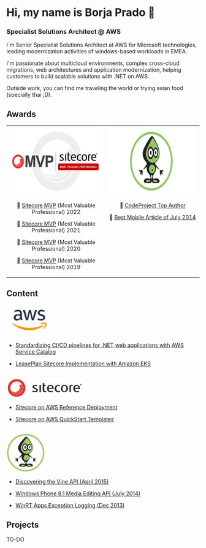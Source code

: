 # Hi, my name is Borja Prado 👋
### Specialist Solutions Architect @ AWS

I´m Senior Specialist Solutions Architect at AWS for Microsoft technologies, leading modernization activities of windows-based workloads in EMEA.  

I'm passionate about multicloud environments, complex cross-cloud migrations, web architectures and application modernization, helping customers to build scalable solutions with .NET on AWS. 

Outside work, you can find me traveling the world or trying asian food (specially thai ;D).

## Awards
<table><tr align="center">
<td valign="top"> <img src="./img/mvp-sitecore.jpeg" height="180"/>
        
👥 [Sitecore MVP](https://mvp.sitecore.com/Directory?q=borja%20prado&fc_Year=2022) (Most Valuable Professional) 2022

👥 [Sitecore MVP](https://mvp.sitecore.com/Directory?q=borja%20prado&fc_Year=2021) (Most Valuable Professional) 2021

👥 [Sitecore MVP](https://mvp.sitecore.com/Directory?q=borja%20prado&fc_Year=2020) (Most Valuable Professional) 2020

👥 [Sitecore MVP](https://mvp.sitecore.com/Directory?q=borja%20prado&fc_Year=2019) (Most Valuable Professional) 2019
</td>
<td valign="top"> <img src="./img/codeproject.png" height="180"/>
      
👥 [CodeProject Top Author](https://www.codeproject.com/script/Membership/View.aspx?mid=8606340)

👥 [Best Mobile Article of July 2014](https://www.codeproject.com/Competitions/750/Best-Mobile-Article-of-July-2014)
</td>
</tr>
</table>

## Content
<img src="./img/aws.png" height="80"/>

- [Standardizing CI/CD pipelines for .NET web applications with AWS Service Catalog](https://aws.amazon.com/blogs/devops/standardizing-cicd-pipelines-net-web-applications-aws-service-catalog/)

- [LeasePlan Sitecore Implementation with Amazon EKS](https://aws.amazon.com/blogs/architecture/leaseplan-sitecore-implementation-with-amazon-eks/)

##
<img src="./img/sitecore-logo.png" height="50"/>

- [Sitecore on AWS Reference Deployment](https://aws.amazon.com/solutions/partners/sitecore-xp)

- [Sitecore on AWS QuickStart Templates](https://github.com/aws-ia/cfn-ps-aws-ec2-sitecore-xp)

##
<img src="./img/codeproject-logo.png" height="100"/>

- [Discovering the Vine API (April 2015)](http://www.codeproject.com/Articles/893709/Discovering-the-Vine-API)

- [Windows Phone 8.1 Media Editing API (July 2014)](http://www.codeproject.com/Articles/795003/Windows-Phone-Media-Editing-API)

- [WinRT Apps Exception Logging (Dec 2013)](http://www.codeproject.com/Articles/690019/WinRT-Apps-Exception-Logging)


## Projects

TO-DO

